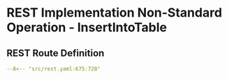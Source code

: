 # REST Implementation Non-Standard Operation - InsertIntoTable 

## REST Route Definition

```yaml
--8<-- "src/rest.yaml:675:728"
```